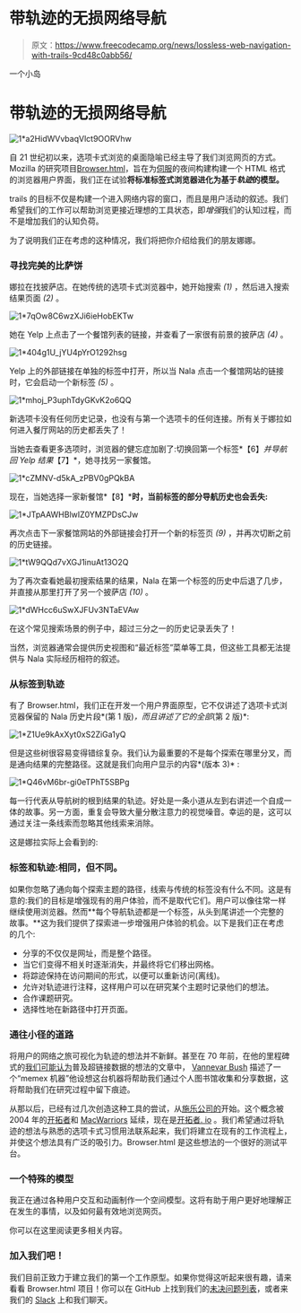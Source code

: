 # 带轨迹的无损网络导航

> 原文：<https://www.freecodecamp.org/news/lossless-web-navigation-with-trails-9cd48c0abb56/>

一个小岛

# 带轨迹的无损网络导航

![1*a2HidWVvbaqVlct9OORVhw](img/a5a7c58b37c3416c2118c93ef501e756.png)

自 21 世纪初以来，选项卡式浏览的桌面隐喻已经主导了我们浏览网页的方式。Mozilla 的研究项目[Browser.html](https://github.com/browserhtml/browserhtml)，旨在为[伺服](https://servo.org/)的夜间构建构建一个 HTML 格式的浏览器用户界面，我们正在试验**将标准标签式浏览器进化为基于*轨迹*的模型。**

trails 的目标不仅是构建一个进入网络内容的窗口，而且是用户活动的叙述。我们希望我们的工作可以帮助浏览更接近理想的工具状态，即*增强*我们的认知过程，而不是增加我们的认知负荷。

为了说明我们正在考虑的这种情况，我们将把你介绍给我们的朋友娜娜。

### 寻找完美的比萨饼

娜拉在找披萨店。在她传统的选项卡式浏览器中，她开始搜索 *(1)* ，然后进入搜索结果页面 *(2)* 。

![1*7qOw8C6wzXJi6ieHobEKTw](img/0a8cf5e083697d142dc5805c52b14596.png)

她在 Yelp 上点击了一个餐馆列表的链接，并查看了一家很有前景的披萨店 *(4)* 。

![1*404g1U_jYU4pYrO1292hsg](img/514cc7fdef6b996da6554ab41216ffbb.png)

Yelp 上的外部链接在单独的标签中打开，所以当 Nala 点击一个餐馆网站的链接时，它会启动一个新标签 *(5)* 。

![1*mhoj_P3uphTdyGKvK2o6QQ](img/4bf8655a1d2a9d70fa34af5daf61f96d.png)

新选项卡没有任何历史记录，也没有与第一个选项卡的任何连接。所有关于娜拉如何进入餐厅网站的历史都丢失了！

当她去查看更多选项时，浏览器的健忘症加剧了:切换回第一个标签*【6】*并导航回 Yelp 结果*【7】*，她寻找另一家餐馆。

![1*cZMNV-d5kA_zPBV0gPQkBA](img/a39239f73e3aa0fbc47c64fd46dca5ac.png)

现在，当她选择一家新餐馆*【8】***时，当前标签的部分导航历史也会丢失:**

![1*JTpAAWHBlwIZ0YMZPDsCJw](img/7ad1a7f26d154f1d155316e7d9d59ef4.png)

再次点击下一家餐馆网站的外部链接会打开一个新的标签页 *(9)* ，并再次切断之前的历史链接。

![1*tW9QQd7vXGJ1inuAt13O2Q](img/2c308bf69561b8f95db70eec785d0c93.png)

为了再次查看她最初搜索结果的结果，Nala 在第一个标签的历史中后退了几步，并直接从那里打开了另一个披萨店 *(10)* 。

![1*dWHcc6uSwXJFUv3NTaEVAw](img/3fb316b60223becdbd842ffbf20eb1ac.png)

在这个常见搜索场景的例子中，超过三分之一的历史记录丢失了！

当然，浏览器通常会提供历史视图和“最近标签”菜单等工具，但这些工具都无法提供与 Nala 实际经历相符的叙述。

### 从标签到轨迹

有了 Browser.html，我们正在开发一个用户界面原型，它不仅讲述了选项卡式浏览器保留的 Nala 历史片段*(第 1 版)*，而且讲述了它的全部*(第 2 版)*:

![1*Z1Ue9kAxXyt0xS2ZiGa1yQ](img/64d98a9a9d3fb7e12d5a66a8af193825.png)

但是这些树很容易变得错综复杂。我们认为最重要的不是每个探索在哪里分叉，而是通向结果的完整路径。这就是我们向用户显示的内容*(版本 3)* :

![1*Q46vM6br-gi0eTPhT5SBPg](img/424cfabd2310abda7ecf646a1860fa28.png)

每一行代表从导航树的根到结果的轨迹。好处是一条小道从左到右讲述一个自成一体的故事。另一方面，重复会导致大量分散注意力的视觉噪音。幸运的是，这可以通过关注一条线索而忽略其他线索来消除。

这是娜拉实际上会看到的:

### 标签和轨迹:相同，但不同。

如果你忽略了通向每个探索主题的路径，线索与传统的标签没有什么不同。这是有意的:我们的目标是增强现有的用户体验，而不是取代它们。用户可以像往常一样继续使用浏览器。然而**每个导航轨迹都是一个标签，从头到尾讲述一个完整的故事。**这为我们提供了探索进一步增强用户体验的机会。以下是我们正在考虑的几个:

*   分享的不仅仅是网址，而是整个路径。
*   当它们变得不相关时逐渐消失，并最终将它们移出网格。
*   将踪迹保持在访问期间的形式，以便可以重新访问(离线)。
*   允许对轨迹进行注释，这样用户可以在研究某个主题时记录他们的想法。
*   合作课题研究。
*   选择性地在新路径中打开页面。

### 通往小径的道路

将用户的网络之旅可视化为轨迹的想法并不新鲜。甚至在 70 年前，在他的里程碑式的[我们可能认为](http://www.theatlantic.com/magazine/archive/1945/07/as-we-may-think/303881/)普及超链接数据的想法的文章中， [Vannevar Bush](https://en.wikipedia.org/wiki/Vannevar_Bush) 描述了一个“memex 机器”他设想这台机器将帮助我们通过个人图书馆收集和分享数据，这将帮助我们在研究过程中留下痕迹。

从那以后，已经有过几次创造这种工具的尝试，从[施乐公司的](http://adsabs.harvard.edu/abs/2010SPIE.7540E..07R)开始。这个概念被 2004 年的[开拓者](https://www-s.acm.illinois.edu/macwarriors/projects/trailblazer/)和 [MacWarriors](https://www-s.acm.illinois.edu/macwarriors/) 延续，现在是[开拓者. io](http://www.trailblazer.io) 。我们希望通过将轨迹的想法与熟悉的选项卡式习惯用法联系起来，我们将建立在现有的工作流程上，并使这个想法具有广泛的吸引力。Browser.html 是这些想法的一个很好的测试平台。

### 一个特殊的模型

我正在通过各种用户交互和动画制作一个空间模型。这将有助于用户更好地理解正在发生的事情，以及如何最有效地浏览网页。

你可以在这里阅读更多相关内容。

### 加入我们吧！

我们目前正致力于建立我们的第一个工作原型。如果你觉得这听起来很有趣，请来看看 Browser.html 项目！你可以在 GitHub 上找到我们的[未决问题列表](https://github.com/browserhtml/browserhtml/issues)，或者来我们的 [Slack](https://browserhtml-slackin.herokuapp.com) 上和我们聊天。